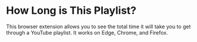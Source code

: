# How Long is This Playlist?
This browser extension allows you to see the total time it will take you to get through a YouTube playlist. It works on Edge, Chrome, and Firefox.
